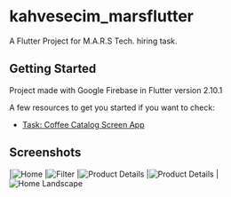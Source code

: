 # kahvesecim_marsflutter

A Flutter Project for M.A.R.S Tech. hiring task.

## Getting Started

Project made with Google Firebase in Flutter version 2.10.1

A few resources to get you started if you want to check:

- [Task: Coffee Catalog Screen App](https://www.figma.com/proto/DBqBnyOT3J4LB3k1JGViiI/Kahve-Se%C3%A7im-Ekran%C4%B1?node-id=1%3A2&viewport=372%2C327%2C0.23863832652568817&scaling=scale-down)

## Screenshots

|![Home](https://raw.githubusercontent.com/asimkymk/kahvesecim_marsflutter/main/screenshots/Home.png?raw=true)
|![Filter](https://raw.githubusercontent.com/asimkymk/kahvesecim_marsflutter/main/screenshots/Filter.png?raw=true)
|![Product Details](https://raw.githubusercontent.com/asimkymk/kahvesecim_marsflutter/main/screenshots/ProductDetails.png?raw=true)
|![Product Details](https://raw.githubusercontent.com/asimkymk/kahvesecim_marsflutter/main/screenshots/ProductDetails2.png?raw=true)
|![Home Landscape](https://raw.githubusercontent.com/asimkymk/kahvesecim_marsflutter/main/screenshots/Home%202.png?raw=true)
